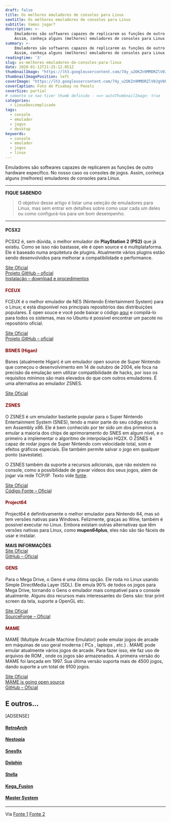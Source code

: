 ```yaml
---
draft: false
title: Os melhores emuladores de consoles para Linux
seotitle: Os melhores emuladores de consoles para Linux
subtitle: Vamos jogar?
description: >-
    Emuladores são softwares capazes de replicarem as funções de outro hardware específico. No caso os consoles de jogos. 
    Assim, conheça alguns (melhores) emuladores de consoles para Linux.
summary: >-
    Emuladores são softwares capazes de replicarem as funções de outro hardware específico. No caso os consoles de jogos. 
    Assim, conheça alguns (melhores) emuladores de consoles para Linux.
readingtime: '3'
slug: os-melhores-emuladores-de-consoles-para-linux
date: 2020-01-12T21:25:12.051Z
thumbnailImage: "https://lh3.googleusercontent.com/74y_u2OKZn9MMDRZlV0JgV6ReHz1wtSZpAT_Dkh6YGwuDsLAMBTv5XYsW0Mt_ecn0gs9hTvZXvi4-WYMSQ=w1000-no-tmp.jpg"
thumbnailImagePosition: left
coverImage: "https://lh3.googleusercontent.com/74y_u2OKZn9MMDRZlV0JgV6ReHz1wtSZpAT_Dkh6YGwuDsLAMBTv5XYsW0Mt_ecn0gs9hTvZXvi4-WYMSQ=w1000-no-tmp.jpg"
coverCaption: Foto de Pixabay no Pexels
coverSize: partial
# somente se nao tiver thumb definido - ==> autoThumbnailImage: true
categories:
  - LinuxDescomplicado
tags:
  - console
  - emulador
  - jogos
  - desktop
keywords:
  - console
  - emulador
  - jogos
  - linux
---
```


Emuladores são softwares capazes de replicarem as funções de outro hardware específico. No nosso caso os consoles de jogos. Assim, conheça alguns (melhores) emuladores de consoles para Linux.

***
**FIQUE SABENDO**
> O objetivo desse artigo é listar uma seleção de emuladores para Linux, mas sem entrar em detalhes sobre como usar cada um deles 
> ou como configurá-los para um bom desempenho.
***

#### PCSX2

PCSX2 é, sem dúvida, o melhor emulador de **PlayStation 2 (PS2)** que já existiu. Como se isso não bastasse, ele é open source e é multiplataforma. Ele é baseado numa arquitetura de plugins. Atualmente vários plugins estão sendo desenvolvidos para melhorar a compatibilidade e performance.

<div class="social-connect-widget">
  <a href="http://pcsx2.net/" target="_blank">Site Oficial</a><br /> <a href="https://github.com/PCSX2/pcsx2" target="_blank">Projeto GitHub &#8211; oficial</a><br /> <a href="http://pcsx2.net/download/releases/linux.html" target="_blank">Instalação &#8211; download e procedimentos</a>
</div>

#### <span style="color: #800000;"><strong>FCEUX</strong></span>

FCEUX é o melhor emulador de NES (Nintendo Entertainment System) para o Linux; e está disponível nos principais repositórios das distribuições populares. É open souce e você pode baixar o código <a href="http://www.fceux.com/web/download.html" target="_blank">aqui</a> e compilá-lo para todos os sistemas, mas no Ubuntu é possível encontrar um pacote no repositório oficial.


<div class="social-connect-widget">
  <a href="http://www.fceux.com/web/home.html" target="_blank">Site Oficial</a><br /> <a href="https://github.com/asfdfdfd/fceux" target="_blank">Projeto GitHub &#8211; oficial</a>
</div>

#### <span style="color: #800000;"><strong>BSNES (Higan)</strong></span>

Bsnes (atualmente Higan) é um emulador open source de Super Nintendo que começou o desenvolvimento em 14 de outubro de 2004, ele foca na precisão da emulação sem utilizar compatibilidade de hacks, por isso os requisitos mínimos são mais elevados do que com outros emuladores. É uma alternativa ao emulador ZSNES.

  <p>
    <a href="http://byuu.org/" target="_blank">Site Oficial</a>
  </p>
</div>

#### <span style="color: #800000;"><strong>ZSNES</strong></span>

O ZSNES é um emulador bastante popular para o Super Nintendo Entertainment System (SNES), tendo a maior parte do seu código escrito em Assembly x86. Ele é bem conhecido por ter sido um dos primeiros a emular a maioria dos chips de aprimoramento do SNES em algum nível, e o primeiro a implementar o algoritmo de interpolação HQ2X. O ZSNES é capaz de rodar jogos de Super Nintendo com velocidade total, som e efeitos gráficos especiais. Ele também permite salvar o jogo em qualquer ponto (savestate). 

O ZSNES também da suporte a recursos adicionais, que não existem no console, como a possibilidade de gravar vídeos dos seus jogos, além de jogar via rede TCP/IP. Texto vide <a href="http://blog.tiagopassos.com/2011/01/25/os-cinco-melhores-emuladores-para-linux/" target="_blank">fonte</a>.

<div class="social-connect-widget">
  <a href="http://www.zsnes.com/" target="_blank">Site Oficial</a><br /> <a href="http://sourceforge.net/projects/zsnes/" target="_blank">Código Fonte &#8211; Oficial</a>
</div>

#### <span style="color: #800000;"><strong>Project64</strong></span>

Project64 é definitivamente o melhor emulador para Nintendo 64, mas só tem versões nativas para Windows. Felizmente, graças ao Wine, também é possível executar no Linux. Embora existam outras alternativas que têm versões nativas para Linux, como **mupen64plus**, eles não são tão fáceis de usar e instalar.

<div class="social-connect-widget">
  <strong>MAIS INFORMAÇÕES</strong>
</div>

<div class="social-connect-widget">
  <a href="http://www.pj64-emu.com/" target="_blank">Site Oficial</a><br /> <a href="https://github.com/project64/project64" target="_blank">GitHub &#8211; Oficial</a>
</div>

#### <span style="color: #800000;"><strong>GENS</strong></span>

Para o Mega Drive, o Gens é uma ótima opção. Ele roda no Linux usando Simple DirectMedia Layer (SDL). Ele emula 90% de todos os jogos para Mega Drive, tornando o Gens o emulador mais compativel para o console atualmente. Alguns dos recursos mais interessantes do Gens são: tirar print screen da tela, suporte a OpenGL etc.


<div class="social-connect-widget">
  <a href="http://www.gens.me/" target="_blank">Site Oficial</a><br /> <a href="http://sourceforge.net/projects/gens/" target="_blank">SourceForge &#8211; Oficial</a>
</div>

#### <span style="color: #800000;"><strong>MAME</strong></span>

MAME (Multiple Arcade Machine Emulator) pode emular jogos de arcade em máquinas de uso geral moderna ( PCs , laptops , etc.) . MAME pode emular atualmente vários jogos de arcade. Para fazer isso, ele faz uso de arquivos de ROM , onde os jogos são armazenados. A primeira versão do MAME foi lançada em 1997. Sua última versão suporta mais de 4500 jogos, dando suporte a um total de 9100 jogos.

<div class="social-connect-widget">
  <a href="http://mamedev.org/" target="_blank">Site Oficial</a><br /> <a href="http://mamedev.org/?p=405" target="_blank">MAME is going open source</a><br /> <a href="https://github.com/mamedev/mame" target="_blank">GitHub &#8211; Oficial</a>
</div>

## E outros...

[ADSENSE]

#### <a href="http://www.libretro.com/" target="_blank">RetroArch</a>
#### <a href="http://nestopia.sourceforge.net/" target="_blank">Nestopia</a>
#### <a href="http://www.snes9x.com/" target="_blank">Snes9x</a>
#### <a href="https://br.dolphin-emu.org/" target="_blank">Dolphin</a>
#### <a href="http://stella.sourceforge.net/" target="_blank">Stella</a>
#### <a href="http://segaretro.org/Kega_Fusion" target="_blank">Kega_Fusion</a>
#### <a href="http://www.emulator-zone.com/doc.php/sms/" target="_blank">Master System</a>

* * *

Via [Fonte 1](http://www.linuxveda.com/2014/07/20/top-5-linux-gaming-emulators) [Fonte 2](http://blog.desdelinux.net/los-mejores-emuladores-de-videojuegos-para-gnulinux/)
